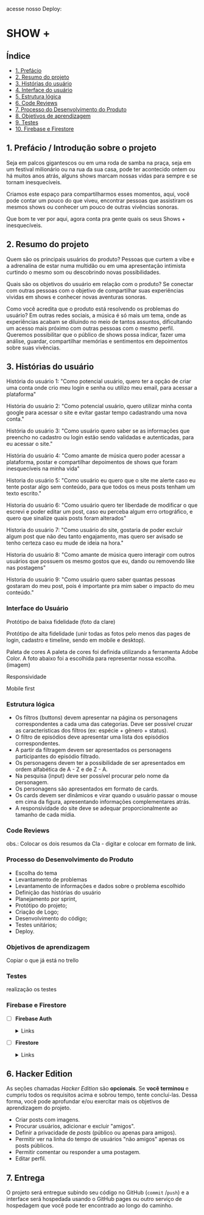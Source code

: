 acesse nosso Deploy:

# SHOW +

## Índice

* [1. Prefácio](#1-prefácio)
* [2. Resumo do projeto](#2-resumo-do-projeto)
* [3. Histórias do usuário](#3-historia-do-usuario)
* [4. Interface do usuário](#4-interface-do-usuario)
* [5. Estrutura lógica](#5-estrutura-logica)
* [6. Code Reviews](#6-code-review)
* [7. Processo do Desenvolvimento do Produto](#7-processo-do-desenvolvimento-do-produto)
* [8. Objetivos de aprendizagem](#8-objetivos-de-aprendizagem)
* [9. Testes](#9-testes)
* [10. Firebase e Firestore](#10-firebase-e-firestore)


## 1. Prefácio / Introdução sobre o projeto

Seja em palcos gigantescos ou em uma roda de samba na praça, seja em um festival milionário ou na rua da sua casa, pode ter acontecido ontem ou há muitos anos atrás, alguns shows marcam nossas vidas para sempre e se tornam inesquecíveis. 

Criamos este espaço para compartilharmos esses momentos, aqui, você pode contar um pouco do que viveu, encontrar pessoas que assistiram os mesmos shows ou conhecer um pouco de outras vivências sonoras.

Que bom te ver por aqui, agora conta pra gente quais os seus Shows + inesquecíveis.

## 2. Resumo do projeto

Quem são os principais usuários do produto?
Pessoas que curtem a vibe e a adrenalina de estar numa multidão ou em uma apresentação intimista curtindo o mesmo som ou descobrindo novas possibilidades.

Quais são os objetivos do usuário em relação com o produto?
Se conectar com outras pessoas com o objetivo de compartilhar suas experiências vividas em shows e conhecer novas aventuras sonoras.

Como você acredita que o produto está resolvendo os problemas do usuário?
Em outras redes sociais, a música é só mais um tema, onde as experiências acabam se diluindo no meio de tantos assuntos, dificultando um acesso mais próximo com outras pessoas com o mesmo perfil.
Queremos possibilitar que o público de shows possa indicar, fazer uma análise, guardar,  compartilhar memórias  e sentimentos em depoimentos sobre suas vivências.


## 3. Histórias do usuário

História do usuário 1: 
"Como potencial usuário, quero ter a opção de criar uma conta onde crio meu login e senha ou utilizo meu email, para acessar a plataforma"

História do usuário 2: 
"Como potencial usuário, quero utilizar minha conta google para acessar o site e evitar gastar tempo cadastrando uma nova conta."

História do usuário 3: 
"Como usuário quero saber se as informações que preencho no cadastro ou login estão sendo validadas e autenticadas, para eu acessar o site."

História do usuário 4: 
"Como amante de música quero poder acessar a plataforma, postar e compartilhar depoimentos de shows que foram inesquecíveis na minha vida"

Historia do usuário 5:
"Como usuário eu quero que o site me alerte caso eu tente postar algo sem conteúdo, para que todos os meus posts tenham um texto escrito."

Historia do usuário 6:
"Como usuário quero ter liberdade de modificar o que escrevi e poder editar um post, caso eu perceba algum erro ortográfico, e quero que sinalize quais posts foram alterados"

Historia do usuário 7:
"Como usuário do site, gostaria de poder excluir algum post que não deu tanto engajamento, mas quero ser avisado se tenho certeza caso eu mude de ideia na hora."

Historia do usuário 8:
"Como amante de música quero interagir com outros usuários que possuem os mesmo gostos que eu, dando ou removendo like nas postagens"

Historia do usuário 9:
"Como usuário quero saber quantas pessoas gostaram do meu post, pois é importante pra mim saber o impacto do meu conteúdo."


### Interface do Usuário

Protótipo de baixa fidelidade
(foto da clare)

Protótipo de alta fidelidade
(unir todas as fotos pelo menos das pages de login, cadastro e timeline, sendo em mobile e desktop).

Paleta de cores
A paleta de cores foi definida utilizando a ferramenta Adobe Color. A foto abaixo foi a escolhida para representar nossa escolha. 
(imagem)

Responsividade

Mobile first

### Estrutura lógica

- Os filtros (buttons) devem apresentar na página os personagens correspondentes a cada uma das categorias.
Deve ser possível cruzar as características dos filtros (ex: espécie + gênero + status).
- O filtro de episódios deve apresentar uma lista dos episódios correspondentes.
- A partir da filtragem devem ser apresentados os personagens participantes do episódio filtrado.
- Os personagens devem ter a possibilidade de ser apresentados em ordem alfabética de A - Z e de Z - A.
- Na pesquisa (input) deve ser possível procurar pelo nome da personagem.
- Os personagens são apresentados em formato de cards.
- Os cards devem ser dinâmicos e virar quando o usuário passar o mouse em cima da figura, apresentando informações complementares atrás.
- A responsividade do site deve se adequar proporcionalmente ao tamanho de cada mídia.


### Code Reviews

obs.: Colocar os dois resumos da Cla - digitar e colocar em formato de link.

### Processo do Desenvolvimento do Produto

- Escolha do tema
- Levantamento de problemas
- Levantamento de informações e dados sobre o problema escolhido
- Definição das histórias do usuário
- Planejamento por sprint,
- Protótipo do projeto;
- Criação de Logo;
- Desenvolvimento do código;
- Testes unitários;
- Deploy.

### Objetivos de aprendizagem
Copiar o que já está no trello

### Testes

realização os testes

### Firebase e Firestore

- [ ] **Firebase Auth**

  <details><summary>Links</summary><p>

  * [Primeiros passos com o Firebase Authentication em sites - Documentação oficial](https://firebase.google.com/docs/auth/web/start?hl=pt-BR)
  * [Gerenciar usuários no Firebase (onAuthStateChanged) - Documentação oficial](https://firebase.google.com/docs/auth/web/manage-users?hl=pt-BR)
</p></details>

- [ ] **Firestore**

  <details><summary>Links</summary><p>

  * [Firestore - Documentação oficial](https://firebase.google.com/docs/firestore?hl=pt-BR)
  * [Regras de segurança do Firebase - Documentação oficial](https://firebase.google.com/docs/rules?hl=pt-BR)
  * [Receber atualizações em tempo real com o Cloud Firestore - Documentação oficial](https://firebase.google.com/docs/firestore/query-data/listen?hl=pt-BR)
</p></details>

## 6. Hacker Edition

As seções chamadas _Hacker Edition_ são **opcionais**. Se **você terminou** e
cumpriu todos os requisitos acima e sobrou tempo, tente concluí-las. Dessa
forma, você pode aprofundar e/ou exercitar mais os objetivos de aprendizagem do
projeto.

* Criar posts com imagens.
* Procurar usuários, adicionar e excluir "amigos".
* Definir a privacidade de _posts_ (público ou apenas para amigos).
* Permitir ver na linha do tempo de usuários "não amigos" apenas os posts
  públicos.
* Permitir comentar ou responder a uma postagem.
* Editar perfil.

## 7. Entrega

O projeto será entregue subindo seu código no GitHub (`commit` /`push`) e a
interface será hospedada usando o GitHub pages ou outro serviço de hospedagem
que você pode ter encontrado ao longo do caminho.




